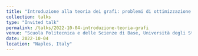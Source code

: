 ```yaml
---
title: "Introduzione alla teoria dei grafi: problemi di ottimizzazione e applicazione alle social network"
collection: talks
type: "Invited talk"
permalink: /talks/2022-10-04-introduzione-teoria-grafi
venue: "Scuola Politecnica e delle Scienze di Base, Università degli Studi di Napoli “Federico II”"
date: 2022-10-04
location: "Naples, Italy"
---
```

